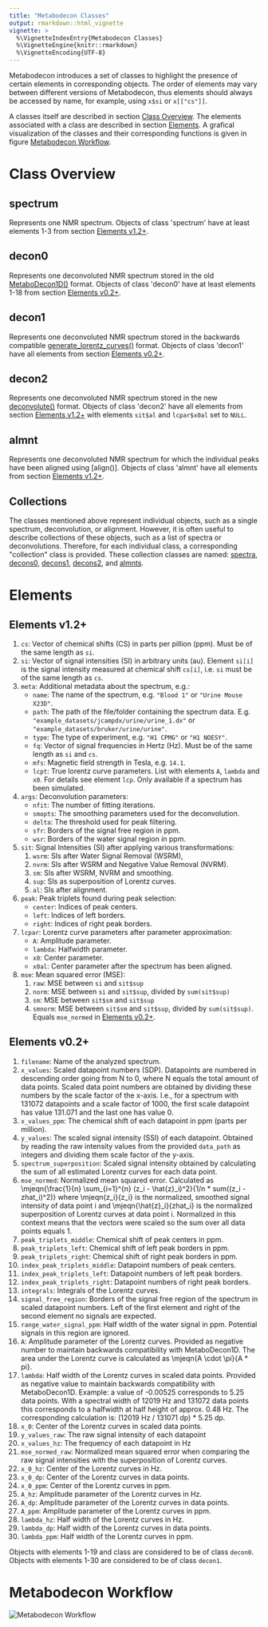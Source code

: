 ```yaml
---
title: "Metabodecon Classes"
output: rmarkdown::html_vignette
vignette: >
  %\VignetteIndexEntry{Metabodecon Classes}
  %\VignetteEngine{knitr::rmarkdown}
  %\VignetteEncoding{UTF-8}
---
```


Metabodecon introduces a set of classes to highlight the presence of certain elements in corresponding objects.  The order of elements may vary between different versions of Metabodecon, thus elements should always be accessed by name, for example, using `x$si` or `x[["cs"]]`.

A classes itself are described in section [Class Overview].  The elements associated with a class are described in section [Elements].  A grafical visualization of the classes and their corresponding functions is given in figure [Metabodecon Workflow].

# Class Overview

## spectrum

Represents one NMR spectrum.  Objects of class 'spectrum' have at least elements 1-3 from section [Elements v1.2+].

## decon0

Represents one deconvoluted NMR spectrum stored in the old [MetaboDecon1D()] format.  Objects of class 'decon0' have at least elements 1-18 from section [Elements v0.2+].

## decon1

Represents one deconvoluted NMR spectrum stored in the backwards compatible [generate_lorentz_curves()] format.  Objects of class 'decon1' have all elements from section [Elements v0.2+].

## decon2

Represents one deconvoluted NMR spectrum stored in the new [deconvolute()] format.  Objects of class 'decon2' have all elements from section [Elements v1.2+] with elements `sit$al` and `lcpar$x0al` set to `NULL`.

## almnt

Represents one deconvoluted NMR spectrum for which the individual peaks have been aligned using [align()]. Objects of class 'almnt' have all elements from section [Elements v1.2+].

## Collections

The classes mentioned above represent individual objects, such as a single spectrum, deconvolution, or alignment. However, it is often useful to describe collections of these objects, such as a list of spectra or deconvolutions. Therefore, for each individual class, a corresponding "collection" class is provided. These collection classes are named: [spectra], [decons0], [decons1], [decons2], and [almnts].


# Elements

## Elements v1.2+

1.  `cs`: Vector of chemical shifts (CS) in parts per pillion (ppm). Must be of the same length as `si`.
2.  `si`: Vector of signal intensities (SI) in arbitrary units (au). Element `si[i]` is the signal intensity measured at chemical shift `cs[i]`, i.e. `si` must be of the same length as `cs`.
3.  `meta`: Additional metadata about the spectrum, e.g.:
    - `name`: The name of the spectrum, e.g. `"Blood 1"` or `"Urine Mouse X23D"`.
    - `path`: The path of the file/folder containing the spectrum data. E.g. `"example_datasets/jcampdx/urine/urine_1.dx"` or `"example_datasets/bruker/urine/urine"`.
    - `type`: The type of experiment, e.g. `"H1 CPMG"` or `"H1 NOESY"`.
    - `fq`: Vector of signal frequencies in Hertz (Hz). Must be of the same length as `si` and `cs`.
    - `mfs`: Magnetic field strength in Tesla, e.g. `14.1`.
    - `lcpt`: True lorentz curve parameters. List with elements `A`, `lambda` and `x0`. For details see element `lcp`. Only available if a spectrum has been simulated.
4.  `args`: Deconvolution parameters:
    - `nfit`: The number of fitting iterations.
    - `smopts`: The smoothing parameters used for the deconvolution.
    - `delta`: The threshold used for peak filtering.
    - `sfr`: Borders of the signal free region in ppm.
    - `wsr`: Borders of the water signal region in ppm.
5.  `sit`: Signal Intensities (SI) after applying various transformations:
    1.  `wsrm`: SIs after Water Signal Removal (WSRM),
    2.  `nvrm`: SIs after WSRM and Negative Value Removal (NVRM).
    3.  `sm`: SIs after WSRM, NVRM and smoothing.
    4.  `sup`: SIs as superposition of Lorentz curves.
    5.  `al`: SIs after alignment.
6.  `peak`: Peak triplets found during peak selection:
    - `center`: Indices of peak centers.
    - `left`: Indices of left borders.
    - `right`: Indices of right peak borders.
7.  `lcpar`: Lorentz curve parameters after parameter approximation:
    - `A`: Amplitude parameter.
    - `lambda`: Halfwidth parameter.
    - `x0`: Center parameter.
    - `x0al`: Center parameter after the spectrum has been aligned.
8.  `mse`: Mean squared error (MSE):
    1.  `raw`: MSE between `si` and `sit$sup`
    2.  `norm`: MSE between `si` and `sit$sup`, divided by `sum(sit$sup)`
    3.  `sm`: MSE between `sit$sm` and `sit$sup`
    4.  `smnorm`: MSE between `sit$sm` and `sit$sup`, divided by `sum(sit$sup)`. Equals `mse_normed` in [Elements v0.2+].

## Elements v0.2+

1.  `filename`: Name of the analyzed spectrum.
2.  `x_values`: Scaled datapoint numbers (SDP). Datapoints are numbered in descending order going from N to 0, where N equals the total amount of data points. Scaled data point numbers are obtained by dividing these numbers by the scale factor of the x-axis. I.e., for a spectrum with 131072 datapoints and a scale factor of 1000, the first scale datapoint has value 131.071 and the last one has value 0.
3.  `x_values_ppm`: The chemical shift of each datapoint in ppm (parts per million).
4.  `y_values`: The scaled signal intensity (SSI) of each datapoint. Obtained by reading the raw intensity values from the provided `data_path` as integers and dividing them scale factor of the y-axis.
5.  `spectrum_superposition`: Scaled signal intensity obtained by calculating the sum of all estimated Lorentz curves for each data point.
6.  `mse_normed`: Normalized mean squared error. Calculated as \mjeqn{\frac{1}{n} \sum_{i=1}^{n} (z_i - \hat{z}_i)^2}{1/n * sum((z_i - zhat_i)^2)} where \mjeqn{z_i}{z_i} is the normalized, smoothed signal intensity of data point i and \mjeqn{\hat{z}_i}{zhat_i} is the normalized superposition of Lorentz curves at data point i. Normalized in this context means that the vectors were scaled so the sum over all data points equals 1.
7.  `peak_triplets_middle`: Chemical shift of peak centers in ppm.
8.  `peak_triplets_left`: Chemical shift of left peak borders in ppm.
9.  `peak_triplets_right`: Chemical shift of right peak borders in ppm.
10. `index_peak_triplets_middle`: Datapoint numbers of peak centers.
11. `index_peak_triplets_left`: Datapoint numbers of left peak borders.
12. `index_peak_triplets_right`: Datapoint numbers of right peak borders.
13. `integrals`: Integrals of the Lorentz curves.
14. `signal_free_region`: Borders of the signal free region of the spectrum in scaled datapoint numbers. Left of the first element and right of the second element no signals are expected.
15. `range_water_signal_ppm`: Half width of the water signal in ppm. Potential signals in this region are ignored.
16. `A`: Amplitude parameter of the Lorentz curves. Provided as negative number to maintain backwards compatibility with MetaboDecon1D. The area under the Lorentz curve is calculated as \mjeqn{A \cdot \pi}{A * pi}.
17. `lambda`: Half width of the Lorentz curves in scaled data points. Provided as negative value to maintain backwards compatibility with MetaboDecon1D. Example: a value of -0.00525 corresponds to 5.25 data points. With a spectral width of 12019 Hz and 131072 data points this corresponds to a halfwidth at half height of approx. 0.48 Hz. The corresponding calculation is: (12019 Hz / 131071 dp) * 5.25 dp.
18. `x_0`: Center of the Lorentz curves in scaled data points.
19. `y_values_raw`: The raw signal intensity of each datapoint
20. `x_values_hz`: The frequency of each datapoint in Hz
21. `mse_normed_raw`: Normalized mean squared error when comparing the raw signal intensities with the superposition of Lorentz curves.
22. `x_0_hz`: Center of the Lorentz curves in Hz.
23. `x_0_dp`: Center of the Lorentz curves in data points.
24. `x_0_ppm`: Center of the Lorentz curves in ppm.
25. `A_hz`: Amplitude parameter of the Lorentz curves in Hz.
26. `A_dp`: Amplitude parameter of the Lorentz curves in data points.
27. `A_ppm`: Amplitude parameter of the Lorentz curves in ppm.
28. `lambda_hz`: Half width of the Lorentz curves in Hz.
29. `lambda_dp`: Half width of the Lorentz curves in data points.
30. `lambda_ppm`: Half width of the Lorentz curves in ppm.

Objects with elements 1-19 and class are considered to be of class `decon0`.
Objects with elements 1-30 are considered to be of class `decon1`.


# Metabodecon Workflow

![Metabodecon Workflow](../Classes/spectra_classes.png)

<!-- Reference Links -->

[alignment]: #alignment
[alignments]: #alignments
[almnt]: #almnt
[almnts]: #almnts
[Class Overview]: #class-overview
[decon0]: #decon0
[decon1]: #decon1
[decon2]: #decon2
[decon3]: #decon3
[decons0]: #decons0
[decons1]: #decons1
[decons2]: #decons2
[decons3]: #decons3
[Elements]: #elements
[Elements v1.2+]: #elements-v1.2+
[Elements v0.2+]: #elements-v0.2+
[Metabodecon Workflow]: #metabodecon-workflow
[Multiple Object Classes]: #multiple-object-classes
[Single Object Classes]: #single-object-classes
[spectra]: #spectra
[spectrum]: #spectrum
[MetaboDecon1D()]: https://spang-lab.github.io/metabodecon/reference/MetaboDecon1D.html
[generate_lorentz_curves()]: https://spang-lab.github.io/metabodecon/reference/generate_lorentz_curves.html
[deconvolute()]: https://spang-lab.github.io/metabodecon/reference/deconvolute()
